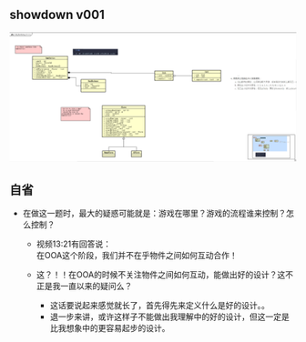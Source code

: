 
## showdown v001

![v001](./docs/images/v001.png)

## 自省

- 在做这一题时，最大的疑惑可能就是：游戏在哪里？游戏的流程谁来控制？怎么控制？

  - 视频13:21有回答说：  
    在OOA这个阶段，我们并不在乎物件之间如何互动合作！

  - 这？！！在OOA的时候不关注物件之间如何互动，能做出好的设计？这不正是我一直以来的疑问么？  
    - 这话要说起来感觉就长了，首先得先来定义什么是好的设计。。
    - 退一步来讲，或许这样子不能做出我理解中的好的设计，但这一定是比我想象中的更容易起步的设计。
